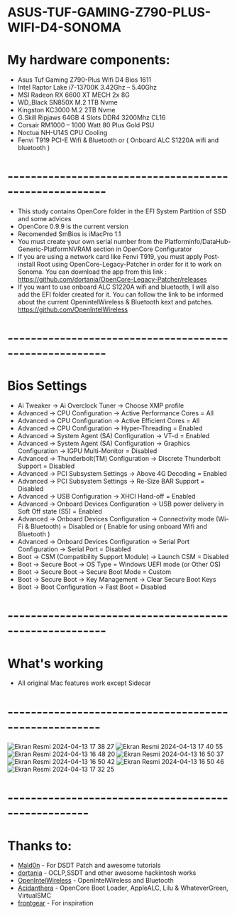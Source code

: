 # ASUS-TUF-GAMING-Z790-PLUS-WIFI-D4-SONOMA

# My hardware components:

 - Asus Tuf Gaming Z790-Plus Wifi D4 Bios 1611
 - Intel Raptor Lake i7-13700K 3.42Ghz – 5.40Ghz
 - MSI Radeon RX 6600 XT MECH 2x 8G
 - WD_Black SN850X M.2  1TB Nvme
 - Kingston KC3000 M.2  2TB Nvme
 - G.Skill Ripjaws 64GB 4 Slots DDR4 3200Mhz CL16 
 - Corsair RM1000 – 1000 Watt 80 Plus Gold PSU
 - Noctua NH-U14S CPU Cooling
 - Fenvi T919 PCI-E Wifi & Bluetooth or ( Onboard ALC S1220A wifi and bluetooth )

# -------------------------------------------------------
- This study contains OpenCore folder in the EFI System Partition of SSD  and some advices
- OpenCore 0.9.9 is the current version
- Recomended SmBios is iMacPro 1.1 
- You must create your own serial number from the Platforminfo/DataHub-Generic-PlatformNVRAM section in OpenCore Configurator
- If you are using a network card like Fenvi T919, you must apply Post-install Root using OpenCore-Legacy-Patcher in order for it to work on Sonoma. You can download the app from this link : https://github.com/dortania/OpenCore-Legacy-Patcher/releases
- If you want to use onboard ALC S1220A wifi and bluetooth, I will also add the EFI folder created for it. You can follow the link to be informed about the current OpenintelWireless & Bluetooth kext and patches. https://github.com/OpenIntelWireless
# -------------------------------------------------------
# Bios Settings
- Ai Tweaker → Ai Overclock Tuner → Choose XMP profile
- Advanced → CPU Configuration → Active Performance Cores = All
- Advanced → CPU Configuration → Active Efficient Cores = All
- Advanced → CPU Configuration → Hyper-Threading = Enabled
- Advanced → System Agent (SA) Configuration → VT-d = Enabled
- Advanced → System Agent (SA) Configuration → Graphics Configuration → IGPU Multi-Monitor = Disabled
- Advanced → Thunderbolt(TM) Configuration → Discrete Thunderbolt Support = Disabled
- Advanced → PCI Subsystem Settings → Above 4G Decoding = Enabled
- Advanced → PCI Subsystem Settings → Re-Size BAR Support = Disabled
- Advanced → USB Configuration → XHCI Hand-off = Enabled
- Advanced → Onboard Devices Configuration → USB power delivery in Soft Off state (S5) = Enabled
- Advanced → Onboard Devices Configuration → Connectivity mode (Wi-Fi & Bluetooth) = Disabled or ( Enable for using onboard Wifi and Bluetooth )
- Advanced → Onboard Devices Configuration → Serial Port Configuration → Serial Port = Disabled
- Boot → CSM (Compatibility Support Module) → Launch CSM = Disabled
- Boot → Secure Boot → OS Type = Windows UEFI mode (or Other OS)
- Boot → Secure Boot → Secure Boot Mode = Custom
- Boot → Secure Boot → Key Management → Clear Secure Boot Keys
- Boot → Boot Configuration → Fast Boot = Disabled

# -------------------------------------------------------
# What's working
- All original Mac features work except Sidecar
# ------------------------------------------------------
![Ekran Resmi 2024-04-13 17 38 27](https://github.com/taranta/ASUS-TUF-GAMING-Z790-PLUS-WIFI-D4-SONOMA/assets/28186049/1409a3de-fc65-4209-96ae-1909f28d1c84)
![Ekran Resmi 2024-04-13 17 40 55](https://github.com/taranta/ASUS-TUF-GAMING-Z790-PLUS-WIFI-D4-SONOMA/assets/28186049/0ec1eac1-29e6-43ca-a064-ac27114a769e)
![Ekran Resmi 2024-04-13 16 48 20](https://github.com/taranta/ASUS-TUF-GAMING-Z790-PLUS-WIFI-D4-SONOMA/assets/28186049/da2e0423-4477-4d88-948e-278443e12ef9)
![Ekran Resmi 2024-04-13 16 50 37](https://github.com/taranta/ASUS-TUF-GAMING-Z790-PLUS-WIFI-D4-SONOMA/assets/28186049/a742e971-86f2-4ca0-b278-3f47505bdd98)
![Ekran Resmi 2024-04-13 16 50 42](https://github.com/taranta/ASUS-TUF-GAMING-Z790-PLUS-WIFI-D4-SONOMA/assets/28186049/ab81e370-b003-468c-9a32-e17159fbbdad)
![Ekran Resmi 2024-04-13 16 50 46](https://github.com/taranta/ASUS-TUF-GAMING-Z790-PLUS-WIFI-D4-SONOMA/assets/28186049/bb8c778e-9605-414f-8d67-64a0f1f46416)
![Ekran Resmi 2024-04-13 17 32 25](https://github.com/taranta/ASUS-TUF-GAMING-Z790-PLUS-WIFI-D4-SONOMA/assets/28186049/9f8c22dd-0071-436d-bf04-c575673809b6)


# ----------------------------------------------------

# Thanks to:
- <a href="https://www.olarila.com">Mald0n</a> - For DSDT Patch and awesome tutorials
- <a href="https://github.com/dortania/OpenCore-Legacy-Patcher">dortania</a> - OCLP,SSDT and  other awesome hackintosh works
- <a href="https://github.com/OpenIntelWireless">OpenIntelWireless</a> - OpenIntelWireless and Bluetooth
- <a href="https://github.com/acidanthera">Acidanthera</a> - OpenCore Boot Loader, AppleALC, Lilu & WhateverGreen, VirtualSMC
- <a href="https://www.tonymacx86.com/threads/asus-tuf-gaming-z690-plus-wifi-d4-alder-lake-i7-12700k-amd-radeon-rx580.323247/">frontgear</a> - For inspiration




